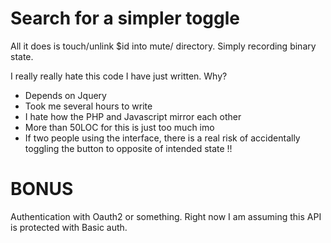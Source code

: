 # Search for a simpler toggle

All it does is touch/unlink $id into mute/ directory. Simply recording binary state.


I really really hate this code I have just written. Why?

* Depends on Jquery
* Took me several hours to write
* I hate how the PHP and Javascript mirror each other
* More than 50LOC for this is just too much imo
* If two people using the interface, there is a real risk of accidentally toggling the button to opposite of intended state !!

# BONUS

Authentication with Oauth2 or something. Right now I am assuming this API is
protected with Basic auth.
